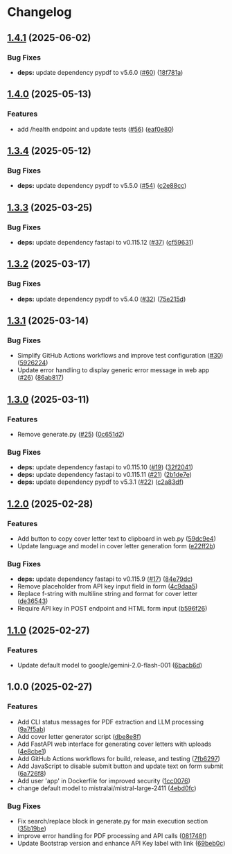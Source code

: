 # Changelog

## [1.4.1](https://github.com/MattKobayashi/cover-letter-writer/compare/v1.4.0...v1.4.1) (2025-06-02)


### Bug Fixes

* **deps:** update dependency pypdf to v5.6.0 ([#60](https://github.com/MattKobayashi/cover-letter-writer/issues/60)) ([18f781a](https://github.com/MattKobayashi/cover-letter-writer/commit/18f781a6040de1acd7a28c357b4e88176cc2d1a6))

## [1.4.0](https://github.com/MattKobayashi/cover-letter-writer/compare/v1.3.4...v1.4.0) (2025-05-13)


### Features

* add /health endpoint and update tests ([#56](https://github.com/MattKobayashi/cover-letter-writer/issues/56)) ([eaf0e80](https://github.com/MattKobayashi/cover-letter-writer/commit/eaf0e80939287f011a83cab3511fd9d42308f716))

## [1.3.4](https://github.com/MattKobayashi/cover-letter-writer/compare/v1.3.3...v1.3.4) (2025-05-12)


### Bug Fixes

* **deps:** update dependency pypdf to v5.5.0 ([#54](https://github.com/MattKobayashi/cover-letter-writer/issues/54)) ([c2e88cc](https://github.com/MattKobayashi/cover-letter-writer/commit/c2e88cc80ae48da073232fa0139479a13c391488))

## [1.3.3](https://github.com/MattKobayashi/cover-letter-writer/compare/v1.3.2...v1.3.3) (2025-03-25)


### Bug Fixes

* **deps:** update dependency fastapi to v0.115.12 ([#37](https://github.com/MattKobayashi/cover-letter-writer/issues/37)) ([cf59631](https://github.com/MattKobayashi/cover-letter-writer/commit/cf59631a4920695130b77576987d6ad4536b5238))

## [1.3.2](https://github.com/MattKobayashi/cover-letter-writer/compare/v1.3.1...v1.3.2) (2025-03-17)


### Bug Fixes

* **deps:** update dependency pypdf to v5.4.0 ([#32](https://github.com/MattKobayashi/cover-letter-writer/issues/32)) ([75e215d](https://github.com/MattKobayashi/cover-letter-writer/commit/75e215dfb6376727e36ba8fd95a1d78f82119c78))

## [1.3.1](https://github.com/MattKobayashi/cover-letter-writer/compare/v1.3.0...v1.3.1) (2025-03-14)


### Bug Fixes

* Simplify GitHub Actions workflows and improve test configuration ([#30](https://github.com/MattKobayashi/cover-letter-writer/issues/30)) ([5926224](https://github.com/MattKobayashi/cover-letter-writer/commit/592622405018639a2fd4dbaec83ed229a56cf7ae))
* Update error handling to display generic error message in web app ([#26](https://github.com/MattKobayashi/cover-letter-writer/issues/26)) ([86ab817](https://github.com/MattKobayashi/cover-letter-writer/commit/86ab817d6f823fe031344ea2b4d71f9d4e8505bd))

## [1.3.0](https://github.com/MattKobayashi/cover-letter-writer/compare/v1.2.0...v1.3.0) (2025-03-11)


### Features

* Remove generate.py ([#25](https://github.com/MattKobayashi/cover-letter-writer/issues/25)) ([0c651d2](https://github.com/MattKobayashi/cover-letter-writer/commit/0c651d2a18d4e6ceadeca9daf1974851d43846b6))


### Bug Fixes

* **deps:** update dependency fastapi to v0.115.10 ([#19](https://github.com/MattKobayashi/cover-letter-writer/issues/19)) ([32f2041](https://github.com/MattKobayashi/cover-letter-writer/commit/32f2041c43aad32b4f53aa0df6ac8cfe8d2cf5a3))
* **deps:** update dependency fastapi to v0.115.11 ([#21](https://github.com/MattKobayashi/cover-letter-writer/issues/21)) ([2b1de7e](https://github.com/MattKobayashi/cover-letter-writer/commit/2b1de7e56be6ca10d4735431516325ace5f38570))
* **deps:** update dependency pypdf to v5.3.1 ([#22](https://github.com/MattKobayashi/cover-letter-writer/issues/22)) ([c2a83df](https://github.com/MattKobayashi/cover-letter-writer/commit/c2a83df55ec808f946a79a47321cbfe5ab542295))

## [1.2.0](https://github.com/MattKobayashi/cover-letter-writer/compare/v1.1.0...v1.2.0) (2025-02-28)


### Features

* Add button to copy cover letter text to clipboard in web.py ([59dc9e4](https://github.com/MattKobayashi/cover-letter-writer/commit/59dc9e4a66ba6b993ba407b10b04403ca2cea2d8))
* Update language and model in cover letter generation form ([e22ff2b](https://github.com/MattKobayashi/cover-letter-writer/commit/e22ff2b99b439224cae91b4075480572490e472f))


### Bug Fixes

* **deps:** update dependency fastapi to v0.115.9 ([#17](https://github.com/MattKobayashi/cover-letter-writer/issues/17)) ([84e79dc](https://github.com/MattKobayashi/cover-letter-writer/commit/84e79dc58e12d84aaa165378063bf13f2073e70d))
* Remove placeholder from API key input field in form ([4c9daa5](https://github.com/MattKobayashi/cover-letter-writer/commit/4c9daa555e64e1e1e40df7ad3d55d78db0be9cce))
* Replace f-string with multiline string and format for cover letter ([de36543](https://github.com/MattKobayashi/cover-letter-writer/commit/de365439fcddc133f9c684fd3a13f2f510dbdeb6))
* Require API key in POST endpoint and HTML form input ([b596f26](https://github.com/MattKobayashi/cover-letter-writer/commit/b596f266536cfab6362e44fc9abe8df070bc6873))

## [1.1.0](https://github.com/MattKobayashi/cover-letter-writer/compare/v1.0.0...v1.1.0) (2025-02-27)


### Features

* Update default model to google/gemini-2.0-flash-001 ([6bacb6d](https://github.com/MattKobayashi/cover-letter-writer/commit/6bacb6de453665a98b166dddbaf50fc277ff8d17))

## 1.0.0 (2025-02-27)


### Features

* Add CLI status messages for PDF extraction and LLM processing ([9a7f5ab](https://github.com/MattKobayashi/cover-letter-writer/commit/9a7f5ab0d1577f14389ddd194154f081f5afc979))
* Add cover letter generator script ([dbe8e8f](https://github.com/MattKobayashi/cover-letter-writer/commit/dbe8e8ff0f657707eadd14f0804dd386f736efe0))
* Add FastAPI web interface for generating cover letters with uploads ([4e8cbe1](https://github.com/MattKobayashi/cover-letter-writer/commit/4e8cbe144c2dffc1b8a54c1aa788b374d3d88ee1))
* Add GitHub Actions workflows for build, release, and testing ([7fb6297](https://github.com/MattKobayashi/cover-letter-writer/commit/7fb62978407bd013980ff1235697d1815cd7786c))
* Add JavaScript to disable submit button and update text on form submit ([6a726f8](https://github.com/MattKobayashi/cover-letter-writer/commit/6a726f8cc5574aa62079f88c49c7b2e3dcea5ee9))
* Add user 'app' in Dockerfile for improved security ([1cc0076](https://github.com/MattKobayashi/cover-letter-writer/commit/1cc00769541148212eb4cb231081b4b62e9481f5))
* change default model to mistralai/mistral-large-2411 ([4ebd0fc](https://github.com/MattKobayashi/cover-letter-writer/commit/4ebd0fc351787893ba7b093c12fc01ecbe78f279))


### Bug Fixes

* Fix search/replace block in generate.py for main execution section ([35b19be](https://github.com/MattKobayashi/cover-letter-writer/commit/35b19be41e172f453ff70e16b517866afbead5ae))
* improve error handling for PDF processing and API calls ([081748f](https://github.com/MattKobayashi/cover-letter-writer/commit/081748fe25e91e26d6f099d7da00202036c69132))
* Update Bootstrap version and enhance API Key label with link ([69beb0c](https://github.com/MattKobayashi/cover-letter-writer/commit/69beb0c964e415c449d6592b86acdb9b2d889690))
